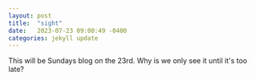 ```yaml
---
layout: post
title:  "sight"
date:   2023-07-23 09:00:49 -0400
categories: jekyll update
---
```


This will be Sundays blog on the 23rd. 
Why is we only see it until it's too late? 